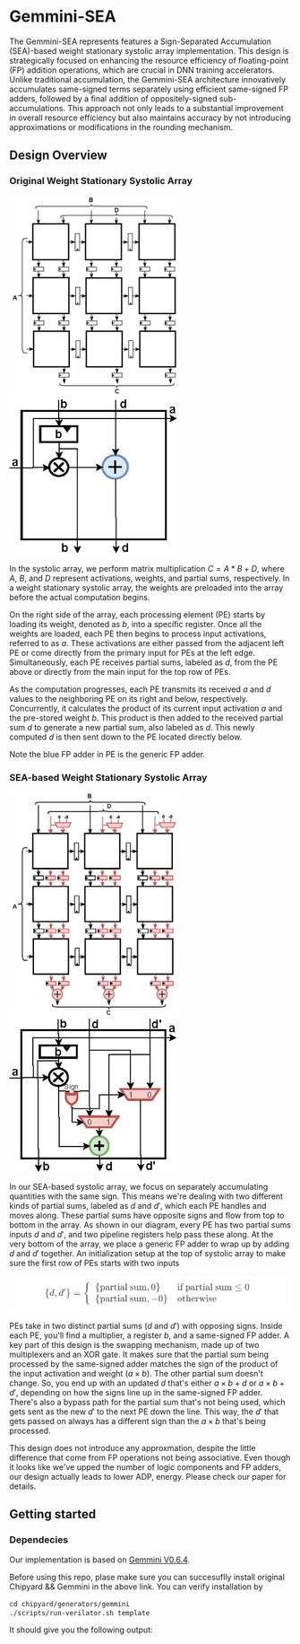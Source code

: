 # Gemmini-SEA
The Gemmini-SEA represents features a Sign-Separated Accumulation (SEA)-based weight stationary systolic array implementation. This design is strategically focused on enhancing the resource efficiency of floating-point (FP) addition operations, which are crucial in DNN training accelerators. Unlike traditional accumulation, the Gemmini-SEA architecture innovatively accumulates same-signed terms separately using efficient same-signed FP adders, followed by a final addition of oppositely-signed sub-accumulations. This approach not only leads to a substantial improvement in overall resource efficiency but also maintains accuracy by not introducing approximations or modifications in the rounding mechanism.

## Design Overview


### Original Weight Stationary Systolic Array
<p float="left">
  <img src="img/originalos.jpg" alt="Alt text for image 1" width="300" />
  <img src="img/originalwspe.jpg" alt="Alt text for image 2" width="300" /> 
</p>

In the systolic array, we perform matrix multiplication $C = A*B + D$, where $A$, $B$, and $D$ represent activations, weights, and partial sums, respectively. In a weight stationary systolic array, the weights are preloaded into the array before the actual computation begins.

On the right side of the array, each processing element (PE) starts by loading its weight, denoted as $b$, into a specific register. Once all the weights are loaded, each PE then begins to process input activations, referred to as $a$. These activations are either passed from the adjacent left PE or come directly from the primary input for PEs at the left edge. Simultaneously, each PE receives partial sums, labeled as $d$, from the PE above or directly from the main input for the top row of PEs.

As the computation progresses, each PE transmits its received $a$ and $d$ values to the neighboring PE on its right and below, respectively. Concurrently, it calculates the product of its current input activation $a$ and the pre-stored weight $b$. This product is then added to the received partial sum $d$ to generate a new partial sum, also labeled as $d$. This newly computed $d$ is then sent down to the PE located directly below.

Note the blue FP adder in PE is the generic FP adder.

### SEA-based Weight Stationary Systolic Array

<p float="left">
  <img src="img/proposedws.jpg" alt="Alt text for image 1" width="300" />
  <img src="img/proposedwspe.jpg" alt="Alt text for image 2" width="300" /> 
</p>

In our SEA-based systolic array, we focus on separately accumulating quantities with the same sign. This means we're dealing with two different kinds of partial sums, labeled as $d$ and $d'$, which each PE handles and moves along. These partial sums have opposite signs and flow from top to bottom in the array. As shown in our diagram, every PE has two partial sums inputs $d$ and $d'$, and two pipeline registers help pass these along. At the very bottom of the array, we place a generic FP adder to wrap up by adding $d$ and $d'$ together. An initialization setup at the top of systolic array to make sure the first row of PEs starts with two inputs 

<p float="left">
  <img src="img/equation_ws.png" alt="Alt text for image 3" />

</p>

PEs take in two distinct partial sums ($d$ and $d'$) with opposing signs. Inside each PE, you'll find a multiplier, a register $b$, and a same-signed FP adder. A key part of this design is the swapping mechanism, made up of two multiplexers and an XOR gate. It makes sure that the partial sum being processed by the same-signed adder matches the sign of the product of the input activation and weight ($a × b$). The other partial sum doesn't change. So, you end up with an updated $d$ that's either $a × b + d$ or $a × b + d'$, depending on how the signs line up in the same-signed FP adder. There's also a bypass path for the partial sum that's not being used, which gets sent as the new $d'$ to the next PE down the line. This way, the $d'$ that gets passed on always has a different sign than the $a × b$ that's being processed.

This design does not introduce any approxmation, despite the little difference that come from FP operations not being associative. Even though it looks like we've upped the number of logic components and FP adders, our design actually leads to lower ADP, energy. Please check our paper for details.

## Getting started

### Dependecies

Our implementation is based on [Gemmini V0.6.4](https://github.com/ucb-bar/gemmini/tree/v0.6.4).  

Before using this repo, plase make sure you can succesuflly install original Chipyard && Gemmini in the above link. You can verify installation by
```
cd chipyard/generators/gemmini
./scripts/run-verilator.sh template
```
It should give you the following output:
